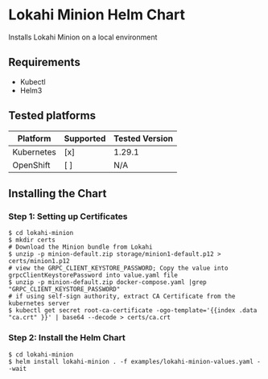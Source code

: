 # Lokahi Minion Helm Chart
Installs Lokahi Minion on a local environment

## Requirements
* Kubectl
* Helm3

## Tested platforms
| Platform    | Supported   | Tested Version     |
| ----------- | ----------- | ----------- |
| Kubernetes  | [x]       | 1.29.1     |
| OpenShift   | [ ]        | N/A     |

## Installing the Chart
### Step 1: Setting up Certificates
```
$ cd lokahi-minion
$ mkdir certs
# Download the Minion bundle from Lokahi 
$ unzip -p minion-default.zip storage/minion1-default.p12 > certs/minion1.p12
# view the GRPC_CLIENT_KEYSTORE_PASSWORD; Copy the value into grpcClientKeystorePassword into value.yaml file
$ unzip -p minion-default.zip docker-compose.yaml |grep "GRPC_CLIENT_KEYSTORE_PASSWORD"
# if using self-sign authority, extract CA Certificate from the kubernetes server
$ kubectl get secret root-ca-certificate -ogo-template='{{index .data "ca.crt" }}' | base64 --decode > certs/ca.crt
```
### Step 2: Install the Helm Chart
```
$ cd lokahi-minion
$ helm install lokahi-minion . -f examples/lokahi-minion-values.yaml --wait
```
